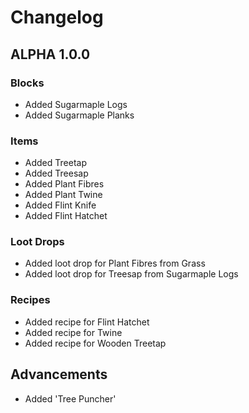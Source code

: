 # Changelog

## ALPHA 1.0.0

### Blocks

- Added Sugarmaple Logs
- Added Sugarmaple Planks

### Items

- Added Treetap
- Added Treesap
- Added Plant Fibres
- Added Plant Twine
- Added Flint Knife
- Added Flint Hatchet

### Loot Drops

- Added loot drop for Plant Fibres from Grass
- Added loot drop for Treesap from Sugarmaple Logs

### Recipes

- Added recipe for Flint Hatchet
- Added recipe for Twine
- Added recipe for Wooden Treetap

## Advancements

- Added 'Tree Puncher'
